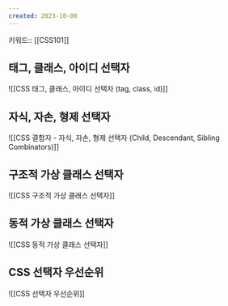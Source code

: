 ```yaml
---
created: 2023-10-08
---
```

키워드:: [[CSS101]]

## 태그, 클래스, 아이디 선택자

![[CSS 태그, 클래스, 아이디 선택자 (tag, class, id)]]

## 자식, 자손, 형제 선택자

![[CSS 결합자 - 자식, 자손, 형제 선택자 (Child, Descendant, Sibling Combinators)]]

## 구조적 가상 클래스 선택자

![[CSS 구조적 가상 클래스 선택자]]

## 동적 가상 클래스 선택자

![[CSS 동적 가상 클래스 선택자]]

## CSS 선택자 우선순위

![[CSS 선택자 우선순위]]